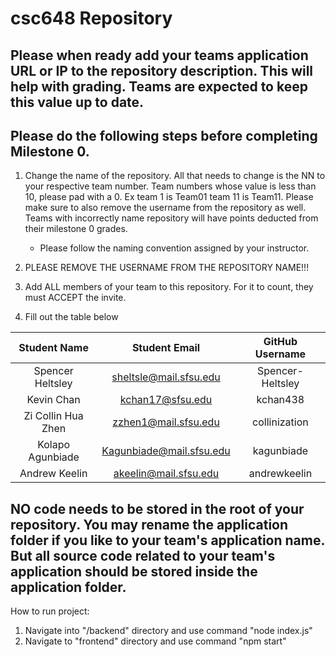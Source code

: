 # csc648 Repository

## Please when ready add your teams application URL or IP to the repository description. This will help with grading. Teams are expected to keep this value up to date.

## Please do the following steps before completing Milestone 0.
1. Change the name of the repository. All that needs to change is the NN to your respective team number. Team numbers whose value is less than 10, please pad with a 0. Ex team 1 is Team01 team 11 is Team11. Please make sure to also remove the username from the repository as well. Teams with incorrectly name repository will have points deducted from their milestone 0 grades.
      - Please follow the naming convention assigned by your instructor.

1. PLEASE REMOVE THE USERNAME FROM THE REPOSITORY NAME!!!

2. Add ALL members of your team to this repository. For it to count, they must ACCEPT the invite.

3. Fill out the table below


| Student Name | Student Email | GitHub Username |
|    :---:     |     :---:     |     :---:       |
| Spencer Heltsley| sheltsle@mail.sfsu.edu | Spencer-Heltsley |
| Kevin Chan      | kchan17@sfsu.edu               | kchan438        |
| Zi Collin Hua Zhen      | zzhen1@mail.sfsu.edu              |collinization                 |
| Kolapo Agunbiade  |     Kagunbiade@mail.sfsu.edu           |  kagunbiade                |
| Andrew Keelin   | akeelin@mail.sfsu.edu | andrewkeelin |
## NO code needs to be stored in the root of your repository. You may rename the application folder if you like to your team's application name. But all source code related to your team's application should be stored inside the application folder.

How to run project:

1. Navigate into "/backend" directory and use command "node index.js"
2. Navigate to "frontend" directory and use command "npm start"
